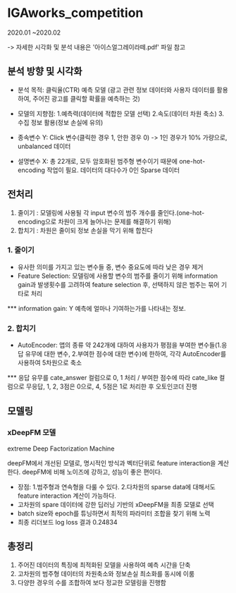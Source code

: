 # IGAworks_competition

2020.01 ~2020.02

-> 자세한 시각화 및 분석 내용은 '아이스얼그레이라떼.pdf' 파일 참고


## 분석 방향 및 시각화
- 분석 목적: 클릭율(CTR) 예측 모델 (광고 관련 정보 데이터와 사용자 데이터를 활용하여, 주어진 광고를 클릭할 확률을 예측하는 것)
- 모델의 지향점: 1.예측력(데이터에 적합한 모델 선택)  2.속도(데이터 차원 축소)  3.수집 정보 활용(정보 손실에 유의)

- 종속변수 Y: Click 변수(클릭한 경우 1, 안한 경우 0) -> 1인 경우가 10% 가량으로, unbalanced 데이터
- 설명변수 X: 총 22개로, 모두 암호화된 범주형 변수이기 때문에 one-hot-encoding 작업이 필요. 데이터의 대다수가 0인 Sparse 데이터


## 전처리
1. 줄이기 : 모델링에 사용될 각 input 변수의 범주 개수를 줄인다.(one-hot-encoding으로 차원이 크게 늘어나는 문제를 해결하기 위해)
2. 합치기 : 차원은 줄이되 정보 손실을 막기 위해 합친다

### 1. 줄이기

- 유사한 의미를 가지고 있는 변수들 중, 변수 중요도에 따라 낮은 경우 제거
- Feature Selection: 모델링에 사용할 변수의 범주를 줄이기 위해 information gain과 발생횟수를 고려하여 feature selection 후, 선택하지 않은 범주는 묶어 기타로 처리

*** information gain: Y 예측에 얼마나 기여하는가를 나타내는 정보.

### 2. 합치기

- AutoEncoder: 앱의 종류 약 242개에 대하여 사용자가 평점을 부여한 변수들(1.응답 유무에 대한 변수, 2.부여한 점수에 대한 변수)에 한하여, 각각 AutoEncoder를 사용하여 5차원으로 축소

*** 응답 유무를 cate_answer 컬럼으로 0, 1 처리 / 부여한 점수에 따라 cate_like 컬럼으로 무응답, 1, 2, 3점은 0으로, 4, 5점은 1로 처리한 후 오토인코더 진행


## 모델링
### xDeepFM 모델
extreme Deep Factorization Machine

deepFM에서 개선된 모델로, 명시적인 방식과 벡터단위로 feature interaction을 계산한다. deepFM에 비해 노이즈에 강하고, 성능이 좋은 편이다.
- 장점: 1.범주형과 연속형을 다룰 수 있다.  2.다차원의 sparse data에 대해서도 feature interaction 계산이 가능하다.
- 고차원의 spare 데이터에 강한 딥러닝 기반의 xDeepFM을 최종 모델로 선택
- batch size와 epoch를 튜닝하면서 최적의 파라미터 조합을 찾기 위해 노력
- 최종 리더보드 log loss 결과 0.24834



## 총정리
1. 주어진 데이터의 특징에 최적화된 모델을 사용하여 예측 시간을 단축
2. 고차원의 범주형 데이터의 차원축소와 정보손실 최소화를 동시에 이룸
3. 다양한 경우의 수를 조합하여 보다 정교한 모델링을 진행함
